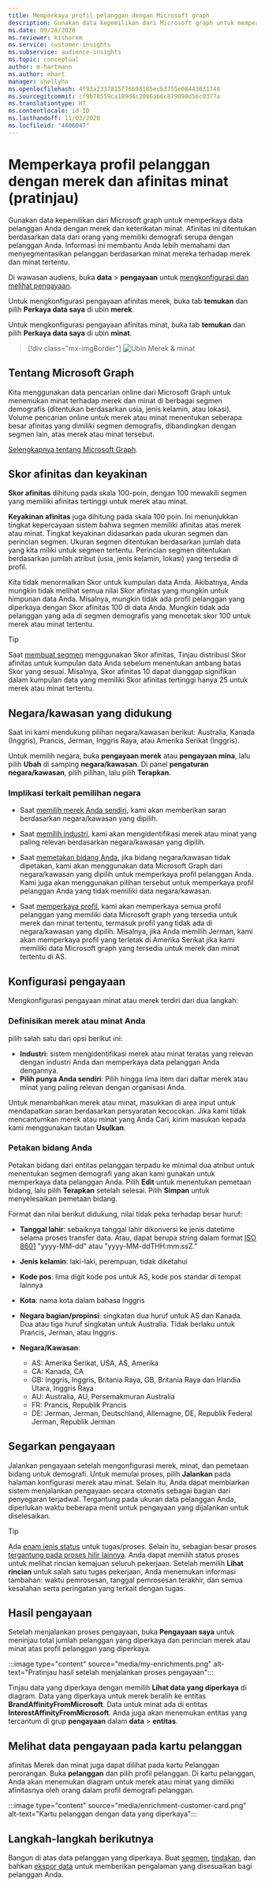 ```yaml
---
title: Memperkaya profil pelanggan dengan Microsoft graph
description: Gunakan data kepemilikan dari Microsoft graph untuk memperkaya data pelanggan Anda dengan merek dan keterikatan minat.
ms.date: 09/28/2020
ms.reviewer: kishorem
ms.service: customer-insights
ms.subservice: audience-insights
ms.topic: conceptual
author: m-hartmann
ms.author: mhart
manager: shellyha
ms.openlocfilehash: 4f93a2337815f76b98185ecb3755e08443031748
ms.sourcegitcommit: cf9b78559ca189d4c2086a66c879098d56c0377a
ms.translationtype: HT
ms.contentlocale: id-ID
ms.lasthandoff: 11/03/2020
ms.locfileid: "4406047"
---
```

# <a name="enrich-customer-profiles-with-brand-and-interest-affinities-preview"></a>Memperkaya profil pelanggan dengan merek dan afinitas minat (pratinjau)

Gunakan data kepemilikan dari Microsoft graph untuk memperkaya data pelanggan Anda dengan merek dan keterikatan minat. Afinitas ini ditentukan berdasarkan data dari orang yang memiliki demografi serupa dengan pelanggan Anda. Informasi ini membantu Anda lebih memahami dan menyegmentasikan pelanggan berdasarkan minat mereka terhadap merek dan minat tertentu.

Di wawasan audiens, buka **data** > **pengayaan** untuk [mengkonfigurasi dan melihat pengayaan](enrichment-hub.md).

Untuk mengkonfigurasi pengayaan afinitas merek, buka tab **temukan** dan pilih **Perkaya data saya** di ubin **merek**.

Untuk mengkonfigurasi pengayaan afinitas minat, buka tab **temukan** dan pilih **Perkaya data saya** di ubin **minat**.

   > [!div class="mx-imgBorder"]
   > ![Ubin Merek & minat](media/BrandsInterest-tile-Hub.png "Ubin Merek & minat")

## <a name="about-microsoft-graph"></a>Tentang Microsoft Graph

Kita menggunakan data pencarian online dari Microsoft Graph untuk menemukan minat terhadap merek dan minat di berbagai segmen demografis (ditentukan berdasarkan usia, jenis kelamin, atau lokasi). Volume pencarian online untuk merek atau minat menentukan seberapa besar afinitas yang dimiliki segmen demografis, dibandingkan dengan segmen lain, atas merek atau minat tersebut.

[Selengkapnya tentang Microsoft Graph](https://docs.microsoft.com/graph/overview).

## <a name="affinity-score-and-confidence"></a>Skor afinitas dan keyakinan

**Skor afinitas** dihitung pada skala 100-poin, dengan 100 mewakili segmen yang memiliki afinitas tertinggi untuk merek atau minat.

**Keyakinan afinitas** juga dihitung pada skala 100 poin. Ini menunjukkan tingkat kepercayaan sistem bahwa segmen memiliki afinitas atas merek atau minat. Tingkat keyakinan didasarkan pada ukuran segmen dan perincian segmen. Ukuran segmen ditentukan berdasarkan jumlah data yang kita miliki untuk segmen tertentu. Perincian segmen ditentukan berdasarkan jumlah atribut (usia, jenis kelamin, lokasi) yang tersedia di profil.

Kita tidak menormalkan Skor untuk kumpulan data Anda. Akibatnya, Anda mungkin tidak melihat semua nilai Skor afinitas yang mungkin untuk himpunan data Anda. Misalnya, mungkin tidak ada profil pelanggan yang diperkaya dengan Skor afinitas 100 di data Anda. Mungkin tidak ada pelanggan yang ada di segmen demografis yang mencetak skor 100 untuk merek atau minat tertentu.

> [!TIP]
> Saat [membuat segmen](segments.md) menggunakan Skor afinitas, Tinjau distribusi Skor afinitas untuk kumpulan data Anda sebelum menentukan ambang batas Skor yang sesuai. Misalnya, Skor afinitas 10 dapat dianggap signifikan dalam kumpulan data yang memiliki Skor afinitas tertinggi hanya 25 untuk merek atau minat tertentu.

## <a name="supported-countriesregions"></a>Negara/kawasan yang didukung

Saat ini kami mendukung pilihan negara/kawasan berikut: Australia, Kanada (Inggris), Prancis, Jerman, Inggris Raya, atau Amerika Serikat (Inggris).

Untuk memilih negara, buka **pengayaan merek** atau **pengayaan mina**, lalu pilih **Ubah** di samping **negara/kawasan**. Di panel **pengaturan negara/kawasan**, pilih pilihan, lalu pilih **Terapkan**.

### <a name="implications-related-to-country-selection"></a>Implikasi terkait pemilihan negara

- Saat [memilih merek Anda sendiri](#define-your-brands-or-interests), kami akan memberikan saran berdasarkan negara/kawasan yang dipilih.

- Saat [memilih industri](#define-your-brands-or-interests), kami akan mengidentifikasi merek atau minat yang paling relevan berdasarkan negara/kawasan yang dipilih.

- Saat [memetakan bidang Anda](#map-your-fields), jika bidang negara/kawasan tidak dipetakan, kami akan menggunakan data Microsoft Graph dari negara/kawasan yang dipilih untuk memperkaya profil pelanggan Anda. Kami juga akan menggunakan pilihan tersebut untuk memperkaya profil pelanggan Anda yang tidak memiliki data negara/kawasan.

- Saat [memperkaya profil](#refresh-enrichment), kami akan memperkaya semua profil pelanggan yang memiliki data Microsoft graph yang tersedia untuk merek dan minat tertentu, termasuk profil yang tidak ada di negara/kawasan yang dipilih. Misalnya, jika Anda memilih Jerman, kami akan memperkaya profil yang terletak di Amerika Serikat jika kami memiliki data Microsoft graph yang tersedia untuk merek dan minat tertentu di AS.

## <a name="configure-enrichment"></a>Konfigurasi pengayaan

Mengkonfigurasi pengayaan minat atau merek terdiri dari dua langkah:

### <a name="define-your-brands-or-interests"></a>Definisikan merek atau minat Anda

pilih salah satu dari opsi berikut ini:

- **Industri**: sistem mengidentifikasi merek atau minat teratas yang relevan dengan industri Anda dan memperkaya data pelanggan Anda dengannya.
- **Pilih punya Anda sendiri**: Pilih hingga lima item dari daftar merek atau minat yang paling relevan dengan organisasi Anda.

Untuk menambahkan merek atau minat, masukkan di area input untuk mendapatkan saran berdasarkan persyaratan kecocokan. Jika kami tidak mencantumkan merek atau minat yang Anda Cari, kirim masukan kepada kami menggunakan tautan **Usulkan**.

### <a name="map-your-fields"></a>Petakan bidang Anda

Petakan bidang dari entitas pelanggan terpadu ke minimal dua atribut untuk menentukan segmen demografi yang akan kami gunakan untuk memperkaya data pelanggan Anda. Pilih **Edit** untuk menentukan pemetaan bidang, lalu pilih **Terapkan** setelah selesai. Pilih **Simpan** untuk menyelesaikan pemetaan bidang.

Format dan nilai berikut didukung, nilai tidak peka terhadap besar huruf:

- **Tanggal lahir**: sebaiknya tanggal lahir dikonversi ke jenis datetime selama proses transfer data. Atau, dapat berupa string dalam format [ISO 8601](https://www.iso.org/iso-8601-date-and-time-format.html) "yyyy-MM-dd" atau "yyyy-MM-ddTHH:mm:ssZ."
- **Jenis kelamin**: laki-laki, perempuan, tidak diketahui
- **Kode pos**: lima digit kode pos untuk AS, kode pos standar di tempat lainnya
- **Kota**: nama kota dalam bahasa Inggris
- **Negara bagian/propinsi**: singkatan dua huruf untuk AS dan Kanada. Dua atau tiga huruf singkatan untuk Australia. Tidak berlaku untuk Prancis, Jerman, atau Inggris.
- **Negara/Kawasan**:

  - AS: Amerika Serikat, USA, AS, Amerika
  - CA: Kanada, CA
  - GB: Inggris, Inggris, Britania Raya, GB, Britania Raya dan Irlandia Utara, Inggris Raya
  - AU: Australia, AU, Persemakmuran Australia
  - FR: Prancis, Republik Prancis
  - DE: Jerman, Jerman, Deutschland, Allemagne, DE, Republik Federal Jerman, Republik Jerman

## <a name="refresh-enrichment"></a>Segarkan pengayaan

Jalankan pengayaan setelah mengonfigurasi merek, minat, dan pemetaan bidang untuk demografi. Untuk memulai proses, pilih **Jalankan** pada halaman konfigurasi merek atau minat. Selain itu, Anda dapat membiarkan sistem menjalankan pengayaan secara otomatis sebagai bagian dari penyegaran terjadwal.
Tergantung pada ukuran data pelanggan Anda, diperlukan waktu beberapa menit untuk pengayaan yang dijalankan untuk diselesaikan.

> [!TIP]
> Ada [enam jenis status](system.md#status-types) untuk tugas/proses. Selain itu, sebagian besar proses [tergantung pada proses hilir lainnya](system.md#refresh-policies). Anda dapat memilih status proses untuk melihat rincian kemajuan seluruh pekerjaan. Setelah memilih **Lihat rincian** untuk salah satu tugas pekerjaan, Anda menemukan informasi tambahan: waktu pemrosesan, tanggal pemrosesan terakhir, dan semua kesalahan serta peringatan yang terkait dengan tugas.

## <a name="enrichment-results"></a>Hasil pengayaan

Setelah menjalankan proses pengayaan, buka **Pengayaan saya** untuk meninjau total jumlah pelanggan yang diperkaya dan perincian merek atau minat atas profil pelanggan yang diperkaya.

:::image type="content" source="media/my-enrichments.png" alt-text="Pratinjau hasil setelah menjalankan proses pengayaan":::

Tinjau data yang diperkaya dengan memilih **Lihat data yang diperkaya** di diagram. Data yang diperkaya untuk merek beralih ke entitas **BrandAffinityFromMicrosoft**. Data untuk minat ada di entitas **InterestAffinityFromMicrosoft**. Anda juga akan menemukan entitas yang tercantum di grup **pengayaan** dalam **data** > **entitas**.

## <a name="see-enrichment-data-on-the-customer-card"></a>Melihat data pengayaan pada kartu pelanggan

afinitas Merek dan minat juga dapat dilihat pada kartu Pelanggan perorangan. Buka **pelanggan** dan pilih profil pelanggan. Di kartu pelanggan, Anda akan menemukan diagram untuk merek atau minat yang dimiliki afinitasnya oleh orang dalam profil demografi pelanggan.

:::image type="content" source="media/enrichment-customer-card.png" alt-text="Kartu pelanggan dengan data yang diperkaya":::

## <a name="next-steps"></a>Langkah-langkah berikutnya

Bangun di atas data pelanggan yang diperkaya. Buat [segmen](segments.md), [tindakan](measures.md), dan bahkan [ekspor data](export-destinations.md) untuk memberikan pengalaman yang disesuaikan bagi pelanggan Anda.
